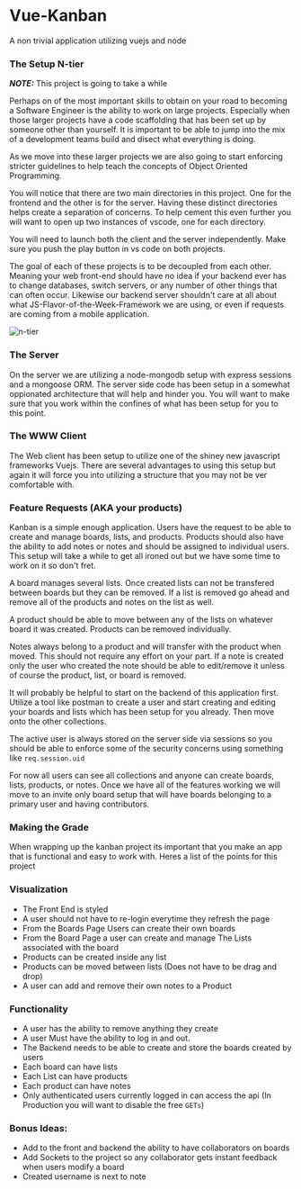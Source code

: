 # Vue-Kanban

A non trivial application utilizing vuejs and node


### The Setup N-tier

***NOTE:*** This project is going to take a while

Perhaps on of the most important skills to obtain on your road to becoming a Software Engineer is the ability to work on large projects. Especially when those larger projects have a code scaffolding that has been set up by someone other than yourself. It is important to be able to jump into the mix of a development teams build and disect what everything is doing. 

As we move into these larger projects we are also going to start enforcing stricter guidelines to help teach the concepts of Object Oriented Programming.

You will notice that there are two main directories in this project. One for the frontend and the other is for the server. Having these distinct directories helps create a separation of concerns. To help cement this even further you will want to open up two instances of vscode, one for each directory. 

You will need to launch both the client and the server independently. Make sure you push the play button in vs code on both projects.

The goal of each of these projects is to be decoupled from each other. Meaning your web front-end should have no idea if your backend ever has to change databases, switch servers, or any number of other things that can often occur. Likewise our backend server shouldn't care at all about what JS-Flavor-of-the-Week-Framework we are using, or even if requests are coming from a mobile application. 

![n-tier](http://www.amzi.com/articles/youbet_architecture.gif)


### The Server
On the server we are utilizing a node-mongodb setup with express sessions and a mongoose ORM. The server side code has been setup in a somewhat oppionated architecture that will help and hinder you. You will want to make sure that you work within the confines of what has been setup for you to this point. 

### The WWW Client
The Web client has been setup to utilize one of the shiney new javascript frameworks Vuejs. There are several advantages to using this setup but again it will force you into utilizing a structure that you may not be ver comfortable with. 


### Feature Requests (AKA your products)

Kanban is a simple enough application. Users have the request to be able to create and manage boards, lists, and products. Products should also have the ability to add notes or notes and should be assigned to individual users. This setup will take a while to get all ironed out but we have some time to work on it so don't fret.

A board manages several lists. Once created lists can not be transfered between boards but they can be removed. If a list is removed go ahead and remove all of the products and notes on the list as well.

A product should be able to move between any of the lists on whatever board it was created. Products can be removed individually. 

Notes always belong to a product and will transfer with the product when moved. This should not require any effort on your part. If a note is created only the user who created the note should be able to edit/remove it unless of course the product, list, or board is removed. 

It will probably be helpful to start on the backend of this application first. Utilize a tool like postman to create a user and start creating and editing your boards and lists which has been setup for you already. Then move onto the other collections. 

The active user is always stored on the server side via sessions so you should be able to enforce some of the security concerns using something like `req.session.uid`

For now all users can see all collections and anyone can create boards, lists, products, or notes. Once  we have all of the features working we will move to an invite only board setup that will have boards belonging to a primary user and having contributors.

### Making the Grade

When wrapping up the kanban project its important that you make an app that is functional and easy to work with. Heres a list of the points for this project

### Visualization

- The Front End is styled
- A user should not have to re-login everytime they refresh the page
- From the Boards Page Users can create their own boards
- From the Board Page a user can create and manage The Lists associated with the board
- Products can be created inside any list
- Products can be moved between lists (Does not have to be drag and drop)
- A user can add and remove their own notes to a Product

### Functionality

- A user has the ability to remove anything they create
- A user Must have the ability to log in and out.
- The Backend needs to be able to create and store the boards created by users
- Each board can have lists
- Each List can have products
- Each product can have notes
- Only authenticated users currently logged in can access the api (In Production you will want to disable the free `GETs`)

### Bonus Ideas:
- Add to the front and backend the ability to have collaborators on boards
- Add Sockets to the project so any collaborator gets instant feedback when users modify a board
- Created username is next to note
